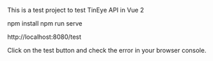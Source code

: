 This is a test project to test TinEye API in Vue 2

npm install
npm run serve

http://localhost:8080/test

Click on the test button and check the error in your browser console.
